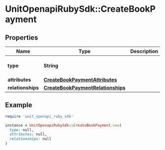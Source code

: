 # UnitOpenapiRubySdk::CreateBookPayment

## Properties

| Name | Type | Description | Notes |
| ---- | ---- | ----------- | ----- |
| **type** | **String** |  | [optional][default to &#39;bookPayment&#39;] |
| **attributes** | [**CreateBookPaymentAttributes**](CreateBookPaymentAttributes.md) |  |  |
| **relationships** | [**CreateBookPaymentRelationships**](CreateBookPaymentRelationships.md) |  |  |

## Example

```ruby
require 'unit_openapi_ruby_sdk'

instance = UnitOpenapiRubySdk::CreateBookPayment.new(
  type: null,
  attributes: null,
  relationships: null
)
```

